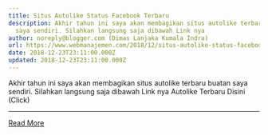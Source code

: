 ```yaml
---
title: Situs Autolike Status Facebook Terbaru
description: Akhir tahun ini saya akan membagikan situs autolike terbaru buatan
  saya sendiri. Silahkan langsung saja dibawah Link nya
author: noreply@blogger.com (Dimas Lanjaka Kumala Indra)
url: https://www.webmanajemen.com/2018/12/situs-autolike-status-facebook-terbaru.html
date: 2018-12-23T23:11:00.000Z
updated: 2018-12-23T23:11:00.000Z
---
```


Akhir tahun ini saya akan membagikan situs autolike terbaru buatan saya sendiri. Silahkan langsung saja dibawah Link nya 
Autolike Terbaru Disini (Click)<hr/> <a href="https://www.webmanajemen.com/2018/12/situs-autolike-status-facebook-terbaru.html" rel="follow" class="button" id="read-more">Read More</a>